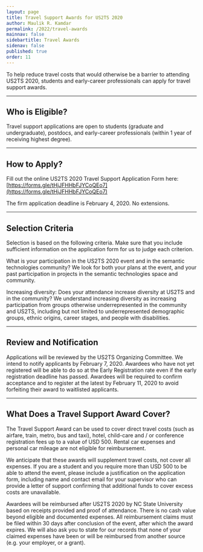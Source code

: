 ```yaml
---
layout: page
title: Travel Support Awards for US2TS 2020
author: Maulik R. Kamdar
permalink: /2022/travel-awards
mainnav: false
sidebartitle: Travel Awards
sidenav: false
published: true
order: 11
---
```



To help reduce travel costs that would otherwise be a barrier to attending US2TS 2020, students and early-career professionals can apply for travel support awards.

----------------------------------------------------------------

## Who is Eligible?
Travel support applications are open to students (graduate and undergraduate), postdocs, and early-career professionals (within 1 year of receiving highest degree).

----------------------------------------------------------------

## How to Apply?
Fill out the online US2TS 2020 Travel Support Application Form here: [https://forms.gle/tHjJFHHbFJYCoQEo7](https://forms.gle/tHjJFHHbFJYCoQEo7)

The firm application deadline is February 4, 2020. No extensions.

----------------------------------------------------------------

## Selection Criteria
Selection is based on the following criteria. Make sure that you include sufficient information on the application form for us to judge each criterion.

What is your participation in the US2TS 2020 event and in the semantic technologies community? We look for both your plans at the event, and your past participation in projects in the semantic technologies space and community.

Increasing diversity: Does your attendance increase diversity at US2TS and in the community? We understand increasing diversity as increasing participation from groups otherwise underrepresented in the community and US2TS, including but not limited to underrepresented demographic groups, ethnic origins, career stages, and people with disabilities.

----------------------------------------------------------------

## Review and Notification
Applications will be reviewed by the US2TS Organizing Committee. We intend to notify applicants by February 7, 2020. Awardees who have not yet registered will be able to do so at the Early Registration rate even if the early registration deadline has passed. Awardees will be required to confirm acceptance and to register at the latest by February 11, 2020 to avoid forfeiting their award to waitlisted applicants.

----------------------------------------------------------------

## What Does a Travel Support Award Cover?
The Travel Support Award can be used to cover direct travel costs (such as airfare, train, metro, bus and taxi), hotel, child-care and / or conference registration fees up to a value of USD 500. Rental car expenses and personal car mileage are not eligible for reimbursement.

We anticipate that these awards will supplement travel costs, not cover all expenses. If you are a student and you require more than USD 500 to be able to attend the event, please include a justification on the application form, including name and contact email for your supervisor who can provide a letter of support confirming that additional funds to cover excess costs are unavailable.

Awardees will be reimbursed after US2TS 2020 by NC State University based on receipts provided and proof of attendance. There is no cash value beyond eligible and documented expenses. All reimbursement claims must be filed within 30 days after conclusion of the event, after which the award expires. We will also ask you to state for our records that none of your claimed expenses have been or will be reimbursed from another source (e.g. your employer, or a grant).
